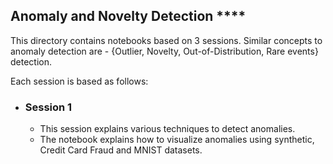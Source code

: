 ## Anomaly and Novelty Detection ****


This directory contains notebooks based on 3 sessions. Similar concepts to anomaly detection are - {Outlier, Novelty, Out-of-Distribution, Rare events} detection. 

Each session is based as follows:

- ### **Session 1**
    - This session explains various techniques to detect anomalies.
    - The notebook explains how to visualize anomalies using synthetic, Credit Card Fraud and MNIST datasets.